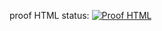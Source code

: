proof HTML status:
[![Proof HTML](https://github.com/Gesoca-Office/demo-repository/actions/workflows/proof-html.yml/badge.svg?branch=main)](https://github.com/Gesoca-Office/demo-repository/actions/workflows/proof-html.yml)
